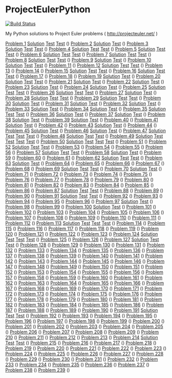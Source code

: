 ProjectEulerPython
==================

[![Build Status](https://travis-ci.org/SylvainDe/ProjectEulerPython.svg)](https://travis-ci.org/SylvainDe/ProjectEulerPython)

My Python solutions to Project Euler problems ( http://projecteuler.net/ )


[Problem 1](https://projecteuler.net/problem=1) [Solution](https://github.com/SylvainDe/ProjectEulerPython/blob/master/euler.py#L17) [Test](https://github.com/SylvainDe/ProjectEulerPython/blob/master/euler.py#L793) [Test](https://github.com/SylvainDe/ProjectEulerPython/blob/master/euler.py#L794)
()
[Problem 2](https://projecteuler.net/problem=2) [Solution](https://github.com/SylvainDe/ProjectEulerPython/blob/master/euler.py#L23) [Test](https://github.com/SylvainDe/ProjectEulerPython/blob/master/euler.py#L795)
()
[Problem 3](https://projecteuler.net/problem=3) [Solution](https://github.com/SylvainDe/ProjectEulerPython/blob/master/euler.py#L33) [Test](https://github.com/SylvainDe/ProjectEulerPython/blob/master/euler.py#L796) [Test](https://github.com/SylvainDe/ProjectEulerPython/blob/master/euler.py#L797)
()
[Problem 4](https://projecteuler.net/problem=4) [Solution](https://github.com/SylvainDe/ProjectEulerPython/blob/master/euler.py#L38) [Test](https://github.com/SylvainDe/ProjectEulerPython/blob/master/euler.py#L798) [Test](https://github.com/SylvainDe/ProjectEulerPython/blob/master/euler.py#L799)
()
[Problem 5](https://projecteuler.net/problem=5) [Solution](https://github.com/SylvainDe/ProjectEulerPython/blob/master/euler.py#L44) [Test](https://github.com/SylvainDe/ProjectEulerPython/blob/master/euler.py#L800) [Test](https://github.com/SylvainDe/ProjectEulerPython/blob/master/euler.py#L801)
()
[Problem 6](https://projecteuler.net/problem=6) [Solution](https://github.com/SylvainDe/ProjectEulerPython/blob/master/euler.py#L49) [Test](https://github.com/SylvainDe/ProjectEulerPython/blob/master/euler.py#L802) [Test](https://github.com/SylvainDe/ProjectEulerPython/blob/master/euler.py#L803)
()
[Problem 7](https://projecteuler.net/problem=7) [Solution](https://github.com/SylvainDe/ProjectEulerPython/blob/master/euler.py#L63) [Test](https://github.com/SylvainDe/ProjectEulerPython/blob/master/euler.py#L804) [Test](https://github.com/SylvainDe/ProjectEulerPython/blob/master/euler.py#L805)
()
[Problem 8](https://projecteuler.net/problem=8) [Solution](https://github.com/SylvainDe/ProjectEulerPython/blob/master/euler.py#L68) [Test](https://github.com/SylvainDe/ProjectEulerPython/blob/master/euler.py#L806) [Test](https://github.com/SylvainDe/ProjectEulerPython/blob/master/euler.py#L807)
()
[Problem 9](https://projecteuler.net/problem=9) [Solution](https://github.com/SylvainDe/ProjectEulerPython/blob/master/euler.py#L75) [Test](https://github.com/SylvainDe/ProjectEulerPython/blob/master/euler.py#L808)
()
[Problem 10](https://projecteuler.net/problem=10) [Solution](https://github.com/SylvainDe/ProjectEulerPython/blob/master/euler.py#L81) [Test](https://github.com/SylvainDe/ProjectEulerPython/blob/master/euler.py#L809) [Test](https://github.com/SylvainDe/ProjectEulerPython/blob/master/euler.py#L810)
()
[Problem 11](https://projecteuler.net/problem=11)
()
[Problem 12](https://projecteuler.net/problem=12) [Solution](https://github.com/SylvainDe/ProjectEulerPython/blob/master/euler.py#L86) [Test](https://github.com/SylvainDe/ProjectEulerPython/blob/master/euler.py#L811) [Test](https://github.com/SylvainDe/ProjectEulerPython/blob/master/euler.py#L812)
()
[Problem 13](https://projecteuler.net/problem=13)
()
[Problem 14](https://projecteuler.net/problem=14)
()
[Problem 15](https://projecteuler.net/problem=15) [Solution](https://github.com/SylvainDe/ProjectEulerPython/blob/master/euler.py#L95) [Test](https://github.com/SylvainDe/ProjectEulerPython/blob/master/euler.py#L813) [Test](https://github.com/SylvainDe/ProjectEulerPython/blob/master/euler.py#L814)
()
[Problem 16](https://projecteuler.net/problem=16) [Solution](https://github.com/SylvainDe/ProjectEulerPython/blob/master/euler.py#L112) [Test](https://github.com/SylvainDe/ProjectEulerPython/blob/master/euler.py#L815) [Test](https://github.com/SylvainDe/ProjectEulerPython/blob/master/euler.py#L816)
()
[Problem 17](https://projecteuler.net/problem=17)
()
[Problem 18](https://projecteuler.net/problem=18)
()
[Problem 19](https://projecteuler.net/problem=19) [Solution](https://github.com/SylvainDe/ProjectEulerPython/blob/master/euler.py#L117) [Test](https://github.com/SylvainDe/ProjectEulerPython/blob/master/euler.py#L817)
()
[Problem 20](https://projecteuler.net/problem=20) [Solution](https://github.com/SylvainDe/ProjectEulerPython/blob/master/euler.py#L130) [Test](https://github.com/SylvainDe/ProjectEulerPython/blob/master/euler.py#L818) [Test](https://github.com/SylvainDe/ProjectEulerPython/blob/master/euler.py#L819)
()
[Problem 21](https://projecteuler.net/problem=21) [Solution](https://github.com/SylvainDe/ProjectEulerPython/blob/master/euler.py#L135) [Test](https://github.com/SylvainDe/ProjectEulerPython/blob/master/euler.py#L820)
()
[Problem 22](https://projecteuler.net/problem=22) [Solution](https://github.com/SylvainDe/ProjectEulerPython/blob/master/euler.py#L144) [Test](https://github.com/SylvainDe/ProjectEulerPython/blob/master/euler.py#L821)
()
[Problem 23](https://projecteuler.net/problem=23) [Solution](https://github.com/SylvainDe/ProjectEulerPython/blob/master/euler.py#L151) [Test](https://github.com/SylvainDe/ProjectEulerPython/blob/master/euler.py#L822)
()
[Problem 24](https://projecteuler.net/problem=24) [Solution](https://github.com/SylvainDe/ProjectEulerPython/blob/master/euler.py#L159) [Test](https://github.com/SylvainDe/ProjectEulerPython/blob/master/euler.py#L823)
()
[Problem 25](https://projecteuler.net/problem=25) [Solution](https://github.com/SylvainDe/ProjectEulerPython/blob/master/euler.py#L164) [Test](https://github.com/SylvainDe/ProjectEulerPython/blob/master/euler.py#L824) [Test](https://github.com/SylvainDe/ProjectEulerPython/blob/master/euler.py#L825)
()
[Problem 26](https://projecteuler.net/problem=26) [Solution](https://github.com/SylvainDe/ProjectEulerPython/blob/master/euler.py#L183) [Test](https://github.com/SylvainDe/ProjectEulerPython/blob/master/euler.py#L826) [Test](https://github.com/SylvainDe/ProjectEulerPython/blob/master/euler.py#L827)
()
[Problem 27](https://projecteuler.net/problem=27) [Solution](https://github.com/SylvainDe/ProjectEulerPython/blob/master/euler.py#L188) [Test](https://github.com/SylvainDe/ProjectEulerPython/blob/master/euler.py#L828)
()
[Problem 28](https://projecteuler.net/problem=28) [Solution](https://github.com/SylvainDe/ProjectEulerPython/blob/master/euler.py#L204) [Test](https://github.com/SylvainDe/ProjectEulerPython/blob/master/euler.py#L829) [Test](https://github.com/SylvainDe/ProjectEulerPython/blob/master/euler.py#L830)
()
[Problem 29](https://projecteuler.net/problem=29) [Solution](https://github.com/SylvainDe/ProjectEulerPython/blob/master/euler.py#L216) [Test](https://github.com/SylvainDe/ProjectEulerPython/blob/master/euler.py#L831) [Test](https://github.com/SylvainDe/ProjectEulerPython/blob/master/euler.py#L832)
()
[Problem 30](https://projecteuler.net/problem=30) [Solution](https://github.com/SylvainDe/ProjectEulerPython/blob/master/euler.py#L227) [Test](https://github.com/SylvainDe/ProjectEulerPython/blob/master/euler.py#L833)
()
[Problem 31](https://projecteuler.net/problem=31) [Solution](https://github.com/SylvainDe/ProjectEulerPython/blob/master/euler.py#L242) [Test](https://github.com/SylvainDe/ProjectEulerPython/blob/master/euler.py#L834)
()
[Problem 32](https://projecteuler.net/problem=32) [Solution](https://github.com/SylvainDe/ProjectEulerPython/blob/master/euler.py#L251) [Test](https://github.com/SylvainDe/ProjectEulerPython/blob/master/euler.py#L835)
()
[Problem 33](https://projecteuler.net/problem=33) [Solution](https://github.com/SylvainDe/ProjectEulerPython/blob/master/euler.py#L266) [Test](https://github.com/SylvainDe/ProjectEulerPython/blob/master/euler.py#L836)
()
[Problem 34](https://projecteuler.net/problem=34) [Solution](https://github.com/SylvainDe/ProjectEulerPython/blob/master/euler.py#L283) [Test](https://github.com/SylvainDe/ProjectEulerPython/blob/master/euler.py#L837)
()
[Problem 35](https://projecteuler.net/problem=35) [Solution](https://github.com/SylvainDe/ProjectEulerPython/blob/master/euler.py#L298) [Test](https://github.com/SylvainDe/ProjectEulerPython/blob/master/euler.py#L838) [Test](https://github.com/SylvainDe/ProjectEulerPython/blob/master/euler.py#L839)
()
[Problem 36](https://projecteuler.net/problem=36) [Solution](https://github.com/SylvainDe/ProjectEulerPython/blob/master/euler.py#L311) [Test](https://github.com/SylvainDe/ProjectEulerPython/blob/master/euler.py#L840)
()
[Problem 37](https://projecteuler.net/problem=37) [Solution](https://github.com/SylvainDe/ProjectEulerPython/blob/master/euler.py#L325) [Test](https://github.com/SylvainDe/ProjectEulerPython/blob/master/euler.py#L841)
()
[Problem 38](https://projecteuler.net/problem=38) [Solution](https://github.com/SylvainDe/ProjectEulerPython/blob/master/euler.py#L334) [Test](https://github.com/SylvainDe/ProjectEulerPython/blob/master/euler.py#L842)
()
[Problem 39](https://projecteuler.net/problem=39) [Solution](https://github.com/SylvainDe/ProjectEulerPython/blob/master/euler.py#L351) [Test](https://github.com/SylvainDe/ProjectEulerPython/blob/master/euler.py#L843)
()
[Problem 40](https://projecteuler.net/problem=40)
()
[Problem 41](https://projecteuler.net/problem=41) [Solution](https://github.com/SylvainDe/ProjectEulerPython/blob/master/euler.py#L356) [Test](https://github.com/SylvainDe/ProjectEulerPython/blob/master/euler.py#L844)
()
[Problem 42](https://projecteuler.net/problem=42)
()
[Problem 43](https://projecteuler.net/problem=43) [Solution](https://github.com/SylvainDe/ProjectEulerPython/blob/master/euler.py#L366) [Test](https://github.com/SylvainDe/ProjectEulerPython/blob/master/euler.py#L845)
()
[Problem 44](https://projecteuler.net/problem=44)
()
[Problem 45](https://projecteuler.net/problem=45) [Solution](https://github.com/SylvainDe/ProjectEulerPython/blob/master/euler.py#L375) [Test](https://github.com/SylvainDe/ProjectEulerPython/blob/master/euler.py#L846)
()
[Problem 46](https://projecteuler.net/problem=46) [Solution](https://github.com/SylvainDe/ProjectEulerPython/blob/master/euler.py#L395) [Test](https://github.com/SylvainDe/ProjectEulerPython/blob/master/euler.py#L847)
()
[Problem 47](https://projecteuler.net/problem=47) [Solution](https://github.com/SylvainDe/ProjectEulerPython/blob/master/euler.py#L402) [Test](https://github.com/SylvainDe/ProjectEulerPython/blob/master/euler.py#L848) [Test](https://github.com/SylvainDe/ProjectEulerPython/blob/master/euler.py#L849) [Test](https://github.com/SylvainDe/ProjectEulerPython/blob/master/euler.py#L850)
()
[Problem 48](https://projecteuler.net/problem=48) [Solution](https://github.com/SylvainDe/ProjectEulerPython/blob/master/euler.py#L414) [Test](https://github.com/SylvainDe/ProjectEulerPython/blob/master/euler.py#L851) [Test](https://github.com/SylvainDe/ProjectEulerPython/blob/master/euler.py#L852)
()
[Problem 49](https://projecteuler.net/problem=49) [Solution](https://github.com/SylvainDe/ProjectEulerPython/blob/master/euler.py#L425) [Test](https://github.com/SylvainDe/ProjectEulerPython/blob/master/euler.py#L853) [Test](https://github.com/SylvainDe/ProjectEulerPython/blob/master/euler.py#L854) [Test](https://github.com/SylvainDe/ProjectEulerPython/blob/master/euler.py#L855) [Test](https://github.com/SylvainDe/ProjectEulerPython/blob/master/euler.py#L856)
()
[Problem 50](https://projecteuler.net/problem=50) [Solution](https://github.com/SylvainDe/ProjectEulerPython/blob/master/euler.py#L442) [Test](https://github.com/SylvainDe/ProjectEulerPython/blob/master/euler.py#L857) [Test](https://github.com/SylvainDe/ProjectEulerPython/blob/master/euler.py#L858) [Test](https://github.com/SylvainDe/ProjectEulerPython/blob/master/euler.py#L859)
()
[Problem 51](https://projecteuler.net/problem=51)
()
[Problem 52](https://projecteuler.net/problem=52) [Solution](https://github.com/SylvainDe/ProjectEulerPython/blob/master/euler.py#L458) [Test](https://github.com/SylvainDe/ProjectEulerPython/blob/master/euler.py#L860) [Test](https://github.com/SylvainDe/ProjectEulerPython/blob/master/euler.py#L861)
()
[Problem 53](https://projecteuler.net/problem=53)
()
[Problem 54](https://projecteuler.net/problem=54)
()
[Problem 55](https://projecteuler.net/problem=55)
()
[Problem 56](https://projecteuler.net/problem=56)
()
[Problem 57](https://projecteuler.net/problem=57) [Solution](https://github.com/SylvainDe/ProjectEulerPython/blob/master/euler.py#L466) [Test](https://github.com/SylvainDe/ProjectEulerPython/blob/master/euler.py#L862) [Test](https://github.com/SylvainDe/ProjectEulerPython/blob/master/euler.py#L863)
()
[Problem 58](https://projecteuler.net/problem=58) [Solution](https://github.com/SylvainDe/ProjectEulerPython/blob/master/euler.py#L484) [Test](https://github.com/SylvainDe/ProjectEulerPython/blob/master/euler.py#L864)
()
[Problem 59](https://projecteuler.net/problem=59)
()
[Problem 60](https://projecteuler.net/problem=60)
()
[Problem 61](https://projecteuler.net/problem=61)
()
[Problem 62](https://projecteuler.net/problem=62) [Solution](https://github.com/SylvainDe/ProjectEulerPython/blob/master/euler.py#L498) [Test](https://github.com/SylvainDe/ProjectEulerPython/blob/master/euler.py#L865) [Test](https://github.com/SylvainDe/ProjectEulerPython/blob/master/euler.py#L866)
()
[Problem 63](https://projecteuler.net/problem=63) [Solution](https://github.com/SylvainDe/ProjectEulerPython/blob/master/euler.py#L513) [Test](https://github.com/SylvainDe/ProjectEulerPython/blob/master/euler.py#L867)
()
[Problem 64](https://projecteuler.net/problem=64)
()
[Problem 65](https://projecteuler.net/problem=65)
()
[Problem 66](https://projecteuler.net/problem=66)
()
[Problem 67](https://projecteuler.net/problem=67)
()
[Problem 68](https://projecteuler.net/problem=68)
()
[Problem 69](https://projecteuler.net/problem=69) [Solution](https://github.com/SylvainDe/ProjectEulerPython/blob/master/euler.py#L531) [Test](https://github.com/SylvainDe/ProjectEulerPython/blob/master/euler.py#L868) [Test](https://github.com/SylvainDe/ProjectEulerPython/blob/master/euler.py#L869)
()
[Problem 70](https://projecteuler.net/problem=70) [Solution](https://github.com/SylvainDe/ProjectEulerPython/blob/master/euler.py#L536) [Test](https://github.com/SylvainDe/ProjectEulerPython/blob/master/euler.py#L870)
()
[Problem 71](https://projecteuler.net/problem=71)
()
[Problem 72](https://projecteuler.net/problem=72)
()
[Problem 73](https://projecteuler.net/problem=73)
()
[Problem 74](https://projecteuler.net/problem=74)
()
[Problem 75](https://projecteuler.net/problem=75)
()
[Problem 76](https://projecteuler.net/problem=76)
()
[Problem 77](https://projecteuler.net/problem=77)
()
[Problem 78](https://projecteuler.net/problem=78)
()
[Problem 79](https://projecteuler.net/problem=79)
()
[Problem 80](https://projecteuler.net/problem=80)
()
[Problem 81](https://projecteuler.net/problem=81)
()
[Problem 82](https://projecteuler.net/problem=82)
()
[Problem 83](https://projecteuler.net/problem=83)
()
[Problem 84](https://projecteuler.net/problem=84)
()
[Problem 85](https://projecteuler.net/problem=85)
()
[Problem 86](https://projecteuler.net/problem=86)
()
[Problem 87](https://projecteuler.net/problem=87) [Solution](https://github.com/SylvainDe/ProjectEulerPython/blob/master/euler.py#L547) [Test](https://github.com/SylvainDe/ProjectEulerPython/blob/master/euler.py#L871) [Test](https://github.com/SylvainDe/ProjectEulerPython/blob/master/euler.py#L872)
()
[Problem 88](https://projecteuler.net/problem=88)
()
[Problem 89](https://projecteuler.net/problem=89)
()
[Problem 90](https://projecteuler.net/problem=90)
()
[Problem 91](https://projecteuler.net/problem=91) [Solution](https://github.com/SylvainDe/ProjectEulerPython/blob/master/euler.py#L582) [Test](https://github.com/SylvainDe/ProjectEulerPython/blob/master/euler.py#L874) [Test](https://github.com/SylvainDe/ProjectEulerPython/blob/master/euler.py#L875)
()
[Problem 92](https://projecteuler.net/problem=92)
()
[Problem 93](https://projecteuler.net/problem=93)
()
[Problem 94](https://projecteuler.net/problem=94)
()
[Problem 95](https://projecteuler.net/problem=95)
()
[Problem 96](https://projecteuler.net/problem=96)
()
[Problem 97](https://projecteuler.net/problem=97) [Solution](https://github.com/SylvainDe/ProjectEulerPython/blob/master/euler.py#L613) [Test](https://github.com/SylvainDe/ProjectEulerPython/blob/master/euler.py#L876)
()
[Problem 98](https://projecteuler.net/problem=98)
()
[Problem 99](https://projecteuler.net/problem=99)
()
[Problem 100](https://projecteuler.net/problem=100) [Solution](https://github.com/SylvainDe/ProjectEulerPython/blob/master/euler.py#L619) [Test](https://github.com/SylvainDe/ProjectEulerPython/blob/master/euler.py#L877)
()
[Problem 101](https://projecteuler.net/problem=101)
()
[Problem 102](https://projecteuler.net/problem=102)
()
[Problem 103](https://projecteuler.net/problem=103)
()
[Problem 104](https://projecteuler.net/problem=104)
()
[Problem 105](https://projecteuler.net/problem=105)
()
[Problem 106](https://projecteuler.net/problem=106)
()
[Problem 107](https://projecteuler.net/problem=107)
()
[Problem 108](https://projecteuler.net/problem=108)
()
[Problem 109](https://projecteuler.net/problem=109)
()
[Problem 110](https://projecteuler.net/problem=110)
()
[Problem 111](https://projecteuler.net/problem=111)
()
[Problem 112](https://projecteuler.net/problem=112)
()
[Problem 113](https://projecteuler.net/problem=113) [Solution](https://github.com/SylvainDe/ProjectEulerPython/blob/master/euler.py#L701) [Test](https://github.com/SylvainDe/ProjectEulerPython/blob/master/euler.py#L884) [Test](https://github.com/SylvainDe/ProjectEulerPython/blob/master/euler.py#L885) [Test](https://github.com/SylvainDe/ProjectEulerPython/blob/master/euler.py#L886)
()
[Problem 114](https://projecteuler.net/problem=114)
()
[Problem 115](https://projecteuler.net/problem=115)
()
[Problem 116](https://projecteuler.net/problem=116)
()
[Problem 117](https://projecteuler.net/problem=117)
()
[Problem 118](https://projecteuler.net/problem=118)
()
[Problem 119](https://projecteuler.net/problem=119)
()
[Problem 120](https://projecteuler.net/problem=120)
()
[Problem 121](https://projecteuler.net/problem=121)
()
[Problem 122](https://projecteuler.net/problem=122)
()
[Problem 123](https://projecteuler.net/problem=123)
()
[Problem 124](https://projecteuler.net/problem=124) [Solution](https://github.com/SylvainDe/ProjectEulerPython/blob/master/euler.py#L715) [Test](https://github.com/SylvainDe/ProjectEulerPython/blob/master/euler.py#L887) [Test](https://github.com/SylvainDe/ProjectEulerPython/blob/master/euler.py#L888) [Test](https://github.com/SylvainDe/ProjectEulerPython/blob/master/euler.py#L889)
()
[Problem 125](https://projecteuler.net/problem=125)
()
[Problem 126](https://projecteuler.net/problem=126)
()
[Problem 127](https://projecteuler.net/problem=127) [Solution](https://github.com/SylvainDe/ProjectEulerPython/blob/master/euler.py#L724) [Test](https://github.com/SylvainDe/ProjectEulerPython/blob/master/euler.py#L890) [Test](https://github.com/SylvainDe/ProjectEulerPython/blob/master/euler.py#L891)
()
[Problem 128](https://projecteuler.net/problem=128)
()
[Problem 129](https://projecteuler.net/problem=129)
()
[Problem 130](https://projecteuler.net/problem=130)
()
[Problem 131](https://projecteuler.net/problem=131)
()
[Problem 132](https://projecteuler.net/problem=132)
()
[Problem 133](https://projecteuler.net/problem=133)
()
[Problem 134](https://projecteuler.net/problem=134)
()
[Problem 135](https://projecteuler.net/problem=135)
()
[Problem 136](https://projecteuler.net/problem=136)
()
[Problem 137](https://projecteuler.net/problem=137)
()
[Problem 138](https://projecteuler.net/problem=138)
()
[Problem 139](https://projecteuler.net/problem=139)
()
[Problem 140](https://projecteuler.net/problem=140)
()
[Problem 141](https://projecteuler.net/problem=141)
()
[Problem 142](https://projecteuler.net/problem=142)
()
[Problem 143](https://projecteuler.net/problem=143)
()
[Problem 144](https://projecteuler.net/problem=144)
()
[Problem 145](https://projecteuler.net/problem=145)
()
[Problem 146](https://projecteuler.net/problem=146)
()
[Problem 147](https://projecteuler.net/problem=147)
()
[Problem 148](https://projecteuler.net/problem=148)
()
[Problem 149](https://projecteuler.net/problem=149)
()
[Problem 150](https://projecteuler.net/problem=150)
()
[Problem 151](https://projecteuler.net/problem=151)
()
[Problem 152](https://projecteuler.net/problem=152)
()
[Problem 153](https://projecteuler.net/problem=153)
()
[Problem 154](https://projecteuler.net/problem=154)
()
[Problem 155](https://projecteuler.net/problem=155)
()
[Problem 156](https://projecteuler.net/problem=156)
()
[Problem 157](https://projecteuler.net/problem=157)
()
[Problem 158](https://projecteuler.net/problem=158)
()
[Problem 159](https://projecteuler.net/problem=159)
()
[Problem 160](https://projecteuler.net/problem=160)
()
[Problem 161](https://projecteuler.net/problem=161)
()
[Problem 162](https://projecteuler.net/problem=162)
()
[Problem 163](https://projecteuler.net/problem=163)
()
[Problem 164](https://projecteuler.net/problem=164)
()
[Problem 165](https://projecteuler.net/problem=165)
()
[Problem 166](https://projecteuler.net/problem=166)
()
[Problem 167](https://projecteuler.net/problem=167)
()
[Problem 168](https://projecteuler.net/problem=168)
()
[Problem 169](https://projecteuler.net/problem=169)
()
[Problem 170](https://projecteuler.net/problem=170)
()
[Problem 171](https://projecteuler.net/problem=171)
()
[Problem 172](https://projecteuler.net/problem=172)
()
[Problem 173](https://projecteuler.net/problem=173)
()
[Problem 174](https://projecteuler.net/problem=174)
()
[Problem 175](https://projecteuler.net/problem=175)
()
[Problem 176](https://projecteuler.net/problem=176)
()
[Problem 177](https://projecteuler.net/problem=177)
()
[Problem 178](https://projecteuler.net/problem=178)
()
[Problem 179](https://projecteuler.net/problem=179)
()
[Problem 180](https://projecteuler.net/problem=180)
()
[Problem 181](https://projecteuler.net/problem=181)
()
[Problem 182](https://projecteuler.net/problem=182)
()
[Problem 183](https://projecteuler.net/problem=183)
()
[Problem 184](https://projecteuler.net/problem=184)
()
[Problem 185](https://projecteuler.net/problem=185)
()
[Problem 186](https://projecteuler.net/problem=186)
()
[Problem 187](https://projecteuler.net/problem=187)
()
[Problem 188](https://projecteuler.net/problem=188)
()
[Problem 189](https://projecteuler.net/problem=189)
()
[Problem 190](https://projecteuler.net/problem=190)
()
[Problem 191](https://projecteuler.net/problem=191) [Solution](https://github.com/SylvainDe/ProjectEulerPython/blob/master/euler.py#L770) [Test](https://github.com/SylvainDe/ProjectEulerPython/blob/master/euler.py#L892) [Test](https://github.com/SylvainDe/ProjectEulerPython/blob/master/euler.py#L893)
()
[Problem 192](https://projecteuler.net/problem=192)
()
[Problem 193](https://projecteuler.net/problem=193)
()
[Problem 194](https://projecteuler.net/problem=194)
()
[Problem 195](https://projecteuler.net/problem=195)
()
[Problem 196](https://projecteuler.net/problem=196)
()
[Problem 197](https://projecteuler.net/problem=197)
()
[Problem 198](https://projecteuler.net/problem=198)
()
[Problem 199](https://projecteuler.net/problem=199)
()
[Problem 200](https://projecteuler.net/problem=200)
()
[Problem 201](https://projecteuler.net/problem=201)
()
[Problem 202](https://projecteuler.net/problem=202)
()
[Problem 203](https://projecteuler.net/problem=203)
()
[Problem 204](https://projecteuler.net/problem=204)
()
[Problem 205](https://projecteuler.net/problem=205)
()
[Problem 206](https://projecteuler.net/problem=206)
()
[Problem 207](https://projecteuler.net/problem=207)
()
[Problem 208](https://projecteuler.net/problem=208)
()
[Problem 209](https://projecteuler.net/problem=209)
()
[Problem 210](https://projecteuler.net/problem=210)
()
[Problem 211](https://projecteuler.net/problem=211)
()
[Problem 212](https://projecteuler.net/problem=212)
()
[Problem 213](https://projecteuler.net/problem=213)
()
[Problem 214](https://projecteuler.net/problem=214) [Solution](https://github.com/SylvainDe/ProjectEulerPython/blob/master/euler.py#L780) [Test](https://github.com/SylvainDe/ProjectEulerPython/blob/master/euler.py#L894) [Test](https://github.com/SylvainDe/ProjectEulerPython/blob/master/euler.py#L895)
()
[Problem 215](https://projecteuler.net/problem=215)
()
[Problem 216](https://projecteuler.net/problem=216)
()
[Problem 217](https://projecteuler.net/problem=217)
()
[Problem 218](https://projecteuler.net/problem=218)
()
[Problem 219](https://projecteuler.net/problem=219)
()
[Problem 220](https://projecteuler.net/problem=220)
()
[Problem 221](https://projecteuler.net/problem=221)
()
[Problem 222](https://projecteuler.net/problem=222)
()
[Problem 223](https://projecteuler.net/problem=223)
()
[Problem 224](https://projecteuler.net/problem=224)
()
[Problem 225](https://projecteuler.net/problem=225)
()
[Problem 226](https://projecteuler.net/problem=226)
()
[Problem 227](https://projecteuler.net/problem=227)
()
[Problem 228](https://projecteuler.net/problem=228)
()
[Problem 229](https://projecteuler.net/problem=229)
()
[Problem 230](https://projecteuler.net/problem=230)
()
[Problem 231](https://projecteuler.net/problem=231)
()
[Problem 232](https://projecteuler.net/problem=232)
()
[Problem 233](https://projecteuler.net/problem=233)
()
[Problem 234](https://projecteuler.net/problem=234)
()
[Problem 235](https://projecteuler.net/problem=235)
()
[Problem 236](https://projecteuler.net/problem=236)
()
[Problem 237](https://projecteuler.net/problem=237)
()
[Problem 238](https://projecteuler.net/problem=238)
()
[Problem 239](https://projecteuler.net/problem=239)
()
